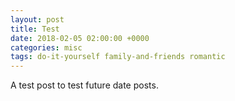 ```yaml
---
layout: post
title: Test
date: 2018-02-05 02:00:00 +0000
categories: misc
tags: do-it-yourself family-and-friends romantic
---
```


A test post to test future date posts.
